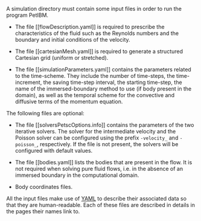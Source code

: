 A simulation directory must contain some input files in order to run the program PetIBM.

* The file [[flowDescription.yaml]] is required to prescribe the characteristics of the fluid such as the Reynolds numbers and the boundary and initial conditions of the velocity.

* The file [[cartesianMesh.yaml]] is required to generate a structured Cartesian grid (uniform or stretched).

* The file [[simulationParameters.yaml]] contains the parameters related to the time-scheme. They include the number of time-steps, the time-increment, the saving time-step interval, the starting time-step, the name of the immersed-boundary method to use (if body present in the domain), as well as the temporal scheme for the convective and diffusive terms of the momentum equation.

The following files are optional:

* The file [[solversPetscOptions.info]] contains the parameters of the two iterative solvers. The solver for the intermediate velocity and the Poisson solver can be configured using the prefix `-velocity_` and `-poisson_`, respectively. If the file is not present, the solvers will be configured with default values.

* The file [[bodies.yaml]] lists the bodies that are present in the flow. It is not required when solving pure fluid flows, i.e. in the absence of an immersed boundary in the computational domain.
* Body coordinates files.

All the input files make use of [YAML](http://en.wikipedia.org/wiki/YAML) to describe their associated data so that they are human-readable. Each of these files are described in details in the pages their names link to.
